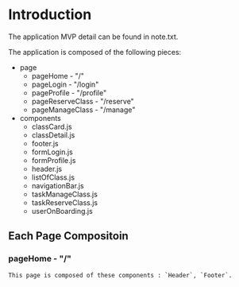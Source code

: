 # Introduction

The application MVP detail can be found in note.txt.

The application is composed of the following pieces:
* page
    * pageHome - "/"
    * pageLogin - "/login"
    * pageProfile - "/profile"
    * pageReserveClass - "/reserve"
    * pageManageClass - "/manage"
* components
    * classCard.js
    * classDetail.js
    * footer.js
    * formLogin.js
    * formProfile.js
    * header.js
    * listOfClass.js
    * navigationBar.js
    * taskManageClass.js
    * taskReserveClass.js
    * userOnBoarding.js

## Each Page Compositoin

### pageHome - "/"

    This page is composed of these components : `Header`, `Footer`.
